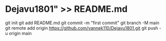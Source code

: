 # Dejavu1801" >> README.md
git init
git add README.md
git commit -m "first commit"
git branch -M main
git remote add origin https://github.com/vannek110/Dejavu1801.git
git push -u origin main
